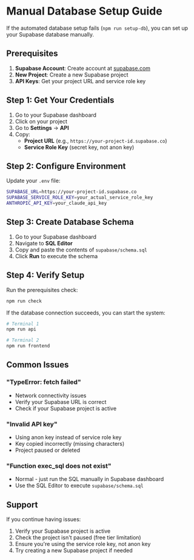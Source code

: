 # Manual Database Setup Guide

If the automated database setup fails (`npm run setup-db`), you can set up your Supabase database manually.

## Prerequisites

1. **Supabase Account**: Create account at [supabase.com](https://supabase.com)
2. **New Project**: Create a new Supabase project
3. **API Keys**: Get your project URL and service role key

## Step 1: Get Your Credentials

1. Go to your Supabase dashboard
2. Click on your project
3. Go to **Settings** → **API**
4. Copy:
   - **Project URL** (e.g., `https://your-project-id.supabase.co`)
   - **Service Role Key** (secret key, not anon key)

## Step 2: Configure Environment

Update your `.env` file:

```bash
SUPABASE_URL=https://your-project-id.supabase.co
SUPABASE_SERVICE_ROLE_KEY=your_actual_service_role_key
ANTHROPIC_API_KEY=your_claude_api_key
```

## Step 3: Create Database Schema

1. Go to your Supabase dashboard
2. Navigate to **SQL Editor**
3. Copy and paste the contents of `supabase/schema.sql`
4. Click **Run** to execute the schema

## Step 4: Verify Setup

Run the prerequisites check:

```bash
npm run check
```

If the database connection succeeds, you can start the system:

```bash
# Terminal 1
npm run api

# Terminal 2  
npm run frontend
```

## Common Issues

### "TypeError: fetch failed"
- Network connectivity issues
- Verify your Supabase URL is correct
- Check if your Supabase project is active

### "Invalid API key"
- Using anon key instead of service role key
- Key copied incorrectly (missing characters)
- Project paused or deleted

### "Function exec_sql does not exist"
- Normal - just run the SQL manually in Supabase dashboard
- Use the SQL Editor to execute `supabase/schema.sql`

## Support

If you continue having issues:

1. Verify your Supabase project is active
2. Check the project isn't paused (free tier limitation)
3. Ensure you're using the service role key, not anon key
4. Try creating a new Supabase project if needed